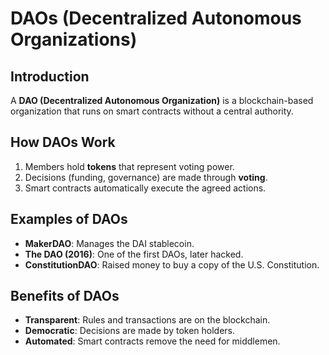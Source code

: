 # DAOs (Decentralized Autonomous Organizations)

## Introduction  
A **DAO (Decentralized Autonomous Organization)** is a blockchain-based organization that runs on smart contracts without a central authority.

## How DAOs Work  
1. Members hold **tokens** that represent voting power.  
2. Decisions (funding, governance) are made through **voting**.  
3. Smart contracts automatically execute the agreed actions.  

## Examples of DAOs  
- **MakerDAO**: Manages the DAI stablecoin.  
- **The DAO (2016)**: One of the first DAOs, later hacked.  
- **ConstitutionDAO**: Raised money to buy a copy of the U.S. Constitution.  

## Benefits of DAOs  
- **Transparent**: Rules and transactions are on the blockchain.  
- **Democratic**: Decisions are made by token holders.  
- **Automated**: Smart contracts remove the need for middlemen.  
